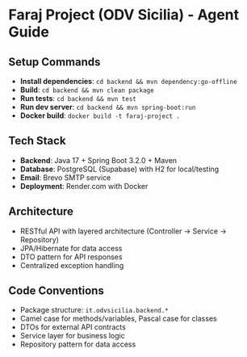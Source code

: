 # Faraj Project (ODV Sicilia) - Agent Guide

## Setup Commands
- **Install dependencies**: `cd backend && mvn dependency:go-offline`
- **Build**: `cd backend && mvn clean package`
- **Run tests**: `cd backend && mvn test`
- **Run dev server**: `cd backend && mvn spring-boot:run`
- **Docker build**: `docker build -t faraj-project .`

## Tech Stack
- **Backend**: Java 17 + Spring Boot 3.2.0 + Maven
- **Database**: PostgreSQL (Supabase) with H2 for local/testing
- **Email**: Brevo SMTP service
- **Deployment**: Render.com with Docker

## Architecture
- RESTful API with layered architecture (Controller → Service → Repository)
- JPA/Hibernate for data access
- DTO pattern for API responses
- Centralized exception handling

## Code Conventions
- Package structure: `it.odvsicilia.backend.*`
- Camel case for methods/variables, Pascal case for classes
- DTOs for external API contracts
- Service layer for business logic
- Repository pattern for data access
